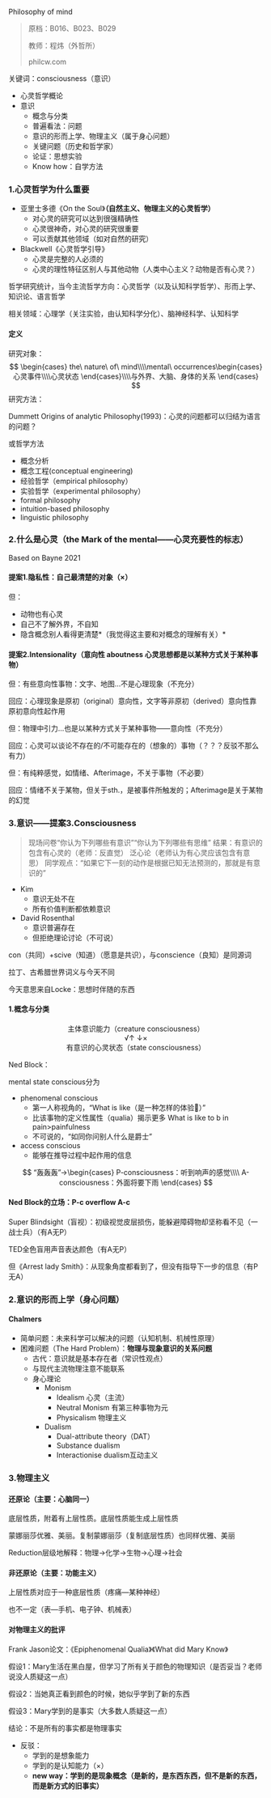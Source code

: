 Philosophy of mind

> 原档：B016、B023、B029
>
> 教师：程炜（外哲所）
>
> philcw.com

关键词：consciousness（意识）

- 心灵哲学概论
- 意识
  - 概念与分类
  - 普遍看法：问题
  - 意识的形而上学、物理主义（属于身心问题）
  - 关键问题（历史和哲学家）
  - 论证：思想实验
  - Know how：自学方法

### 1.心灵哲学为什么重要

- 亚里士多德《On the Soul》**（自然主义、物理主义的心灵哲学）**
  - 对心灵的研究可以达到很强精确性
  - 心灵很神奇，对心灵的研究很重要
  - 可以贡献其他领域（如对自然的研究）
- Blackwell《心灵哲学引导》
  - 心灵是完整的人必须的
  - 心灵的理性特征区别人与其他动物（人类中心主义？动物是否有心灵？）

哲学研究统计，当今主流哲学方向：心灵哲学（以及认知科学哲学）、形而上学、知识论、语言哲学

相关领域：心理学（关注实验，由认知科学分化）、脑神经科学、认知科学

#### 定义

研究对象：
$$
\begin{cases}
the\ nature\ of\ mind\\\\mental\ occurrences\begin{cases}
心灵事件\\\\心灵状态
\end{cases}\\\\与外界、大脑、身体的关系
\end{cases}
$$
研究方法：

Dummett Origins of analytic Philosophy(1993)：心灵的问题都可以归结为语言的问题？

或哲学方法

- 概念分析
- 概念工程(conceptual engineering)
- 经验哲学（empirical philosophy）
- 实验哲学（experimental philosophy）
- formal philosophy
- intuition-based philosophy
- linguistic philosophy

### 2.什么是心灵（the Mark of  the mental——心灵充要性的标志）

Based on Bayne 2021

#### 提案1.隐私性：自己最清楚的对象（×）

但：

- 动物也有心灵
- 自己不了解外界，不自知
- 隐含概念别人看得更清楚*（我觉得这主要和对概念的理解有关）*

#### 提案2.Intensionality（意向性 aboutness 心灵思想都是以某种方式关于某种事物）

但：有些意向性事物：文字、地图...不是心理现象（不充分）

回应：心理现象是原初（original）意向性，文字等非原初（derived）意向性靠原初意向性起作用

但：物理中引力...也是以某种方式关于某种事物——意向性（不充分）

回应：心灵可以谈论不存在的/不可能存在的（想象的）事物（？？？反驳不那么有力）

但：有纯粹感觉，如情绪、Afterimage，不关于事物（不必要）

回应：情绪不关于某物，但关于sth.，是被事件所触发的；Afterimage是关于某物的幻觉

### 3.意识——提案3.Consciousness

> 现场问卷“你认为下列哪些有意识”“你认为下列哪些有思维”
> 结果：有意识的包含有心灵的（老师：反直觉）
> 泛心论（老师认为有心灵应该包含有意思）
> 同学观点：“如果它下一刻的动作是根据已知无法预测的，那就是有意识的”

- Kim
  - 意识无处不在
  - 所有价值判断都依赖意识
- David Rosenthal
  - 意识普遍存在
  - 但拒绝理论讨论（不可说）

con（共同）+scive（知道）（愿意是共识），与conscience（良知）是同源词

拉丁、古希腊世界词义与今天不同

今天意思来自Locke：思想时伴随的东西

#### 1.概念与分类

<center>主体意识能力（creature consciousness）</center>

<center>√↑      ↓×</center>

<center>有意识的心灵状态（state consciousness）</center>

Ned Block：

mental state conscious分为

- phenomenal conscious
  - 第一人称视角的，“What is like（是一种怎样的体验🎵）”
  - 比该事物的定义性属性（qualia）揭示更多 What is like to b in pain>painfulness
  - 不可说的，“如同你问别人什么是爵士”
- access conscious
  - 能够在推导过程中起作用的信息

$$
“轰轰轰”→\begin{cases}
P-consciousness：听到响声的感觉\\\\
A-consciousness：外面将要下雨
\end{cases}
$$

#### Ned Block的立场：P-c overflow A-c

Super Blindsight（盲视）：初级视觉皮层损伤，能躲避障碍物却坚称看不见（一战士兵）（有A无P）

TED全色盲用声音表达颜色（有A无P）

但《Arrest lady Smith》：从现象角度都看到了，但没有指导下一步的信息（有P无A）

### 2.意识的形而上学（身心问题）

#### Chalmers

- 简单问题：未来科学可以解决的问题（认知机制、机械性原理）
- 困难问题（The Hard Problem）：**物理与现象意识的关系问题**
  - 古代：意识就是基本存在者（常识性观点）
  - 与现代主流物理注意不能联系
  - 身心理论
    - Monism
      - Idealism 心灵（主流）
      - Neutral Monism 有第三种事物为元
      - Physicalism 物理主义
    - Dualism
      - Dual-attribute theory（DAT）
      - Substance dualism
      - Interactionise dualism互动主义

### 3.物理主义

#### 还原论（主要：心脑同一）

底层性质，附着有上层性质。底层性质能生成上层性质

蒙娜丽莎优雅、美丽。复制蒙娜丽莎（复制底层性质）也同样优雅、美丽

Reduction层级地解释：物理→化学→生物→心理→社会

#### 非还原论（主要：功能主义）

上层性质对应于一种底层性质（疼痛—某种神经）

也不一定（表—手机、电子钟、机械表）

#### 对物理主义的批评

Frank Jason论文：《Epiphenomenal Qualia》《What did Mary Know》

假设1：Mary生活在黑白屋，但学习了所有关于颜色的物理知识（是否妥当？老师说没人质疑这一点）

假设2：当她真正看到颜色的时候，她似乎学到了新的东西

假设3：Mary学到的是事实（大多数人质疑这一点）

结论：不是所有的事实都是物理事实

- 反驳：
  - 学到的是想象能力
  - 学到的是认知能力（×）
  - **new way：学到的是现象概念（是新的，是东西东西，但不是新的东西，而是新方式的旧事实）**